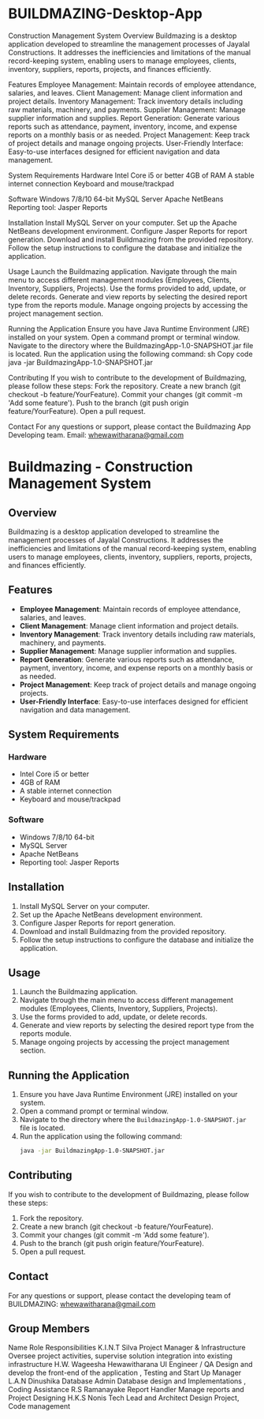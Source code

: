 # BUILDMAZING-Desktop-App

Construction Management System
Overview
Buildmazing is a desktop application developed to streamline the management processes of Jayalal Constructions. It addresses the inefficiencies and limitations of the manual record-keeping system, enabling users to manage employees, clients, inventory, suppliers, reports, projects, and finances efficiently.

Features
Employee Management: Maintain records of employee attendance, salaries, and leaves.
Client Management: Manage client information and project details.
Inventory Management: Track inventory details including raw materials, machinery, and payments.
Supplier Management: Manage supplier information and supplies.
Report Generation: Generate various reports such as attendance, payment, inventory, income, and expense reports on a monthly basis or as needed.
Project Management: Keep track of project details and manage ongoing projects.
User-Friendly Interface: Easy-to-use interfaces designed for efficient navigation and data management.

System Requirements
Hardware
Intel Core i5 or better
4GB of RAM
A stable internet connection
Keyboard and mouse/trackpad

Software
Windows 7/8/10 64-bit
MySQL Server
Apache NetBeans
Reporting tool: Jasper Reports

Installation
Install MySQL Server on your computer.
Set up the Apache NetBeans development environment.
Configure Jasper Reports for report generation.
Download and install Buildmazing from the provided repository.
Follow the setup instructions to configure the database and initialize the application.

Usage
Launch the Buildmazing application.
Navigate through the main menu to access different management modules (Employees, Clients, Inventory, Suppliers, Projects).
Use the forms provided to add, update, or delete records.
Generate and view reports by selecting the desired report type from the reports module.
Manage ongoing projects by accessing the project management section.

Running the Application
Ensure you have Java Runtime Environment (JRE) installed on your system.
Open a command prompt or terminal window.
Navigate to the directory where the BuildmazingApp-1.0-SNAPSHOT.jar file is located.
Run the application using the following command:
sh
Copy code
java -jar BuildmazingApp-1.0-SNAPSHOT.jar

Contributing
If you wish to contribute to the development of Buildmazing, please follow these steps:
Fork the repository.
Create a new branch (git checkout -b feature/YourFeature).
Commit your changes (git commit -m 'Add some feature').
Push to the branch (git push origin feature/YourFeature).
Open a pull request.

Contact
For any questions or support, please contact the Buildmazing App Developing team.
Email: whewawitharana@gmail.com



# Buildmazing - Construction Management System

## Overview

Buildmazing is a desktop application developed to streamline the management processes of Jayalal Constructions. It addresses the inefficiencies and limitations of the manual record-keeping system, enabling users to manage employees, clients, inventory, suppliers, reports, projects, and finances efficiently.

## Features

- **Employee Management**: Maintain records of employee attendance, salaries, and leaves.
- **Client Management**: Manage client information and project details.
- **Inventory Management**: Track inventory details including raw materials, machinery, and payments.
- **Supplier Management**: Manage supplier information and supplies.
- **Report Generation**: Generate various reports such as attendance, payment, inventory, income, and expense reports on a monthly basis or as needed.
- **Project Management**: Keep track of project details and manage ongoing projects.
- **User-Friendly Interface**: Easy-to-use interfaces designed for efficient navigation and data management.

## System Requirements

### Hardware
- Intel Core i5 or better
- 4GB of RAM
- A stable internet connection
- Keyboard and mouse/trackpad

### Software
- Windows 7/8/10 64-bit
- MySQL Server
- Apache NetBeans
- Reporting tool: Jasper Reports

## Installation

1. Install MySQL Server on your computer.
2. Set up the Apache NetBeans development environment.
3. Configure Jasper Reports for report generation.
4. Download and install Buildmazing from the provided repository.
5. Follow the setup instructions to configure the database and initialize the application.

## Usage

1. Launch the Buildmazing application.
2. Navigate through the main menu to access different management modules (Employees, Clients, Inventory, Suppliers, Projects).
3. Use the forms provided to add, update, or delete records.
4. Generate and view reports by selecting the desired report type from the reports module.
5. Manage ongoing projects by accessing the project management section.

## Running the Application

1. Ensure you have Java Runtime Environment (JRE) installed on your system.
2. Open a command prompt or terminal window.
3. Navigate to the directory where the `BuildmazingApp-1.0-SNAPSHOT.jar` file is located.
4. Run the application using the following command:
   ```sh
   java -jar BuildmazingApp-1.0-SNAPSHOT.jar

## Contributing
If you wish to contribute to the development of Buildmazing, please follow these steps:

1. Fork the repository.
2. Create a new branch (git checkout -b feature/YourFeature).
3. Commit your changes (git commit -m 'Add some feature').
4. Push to the branch (git push origin feature/YourFeature).
5. Open a pull request.

## Contact
For any questions or support, please contact the developing team of BUILDMAZING: whewawitharana@gmail.com
## Group Members
Name	Role	Responsibilities
K.I.N.T Silva	                                   Project Manager & Infrastructure	                                   Oversee project activities, supervise solution integration into existing infrastructure
H.W. Wageesha Hewawitharana	                     UI Engineer / QA	                                                   Design and develop the front-end of the application , Testing and Start Up Manager
L.A.N Dinushika	                                 Database Admin	                                                     Database design and Implementations , Coding Assistance
R.S Ramanayake	                                 Report Handler	                                                     Manage reports and Project Designing
H.K.S Nonis	                                     Tech Lead and Architect	                                           Design Project, Code management


